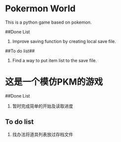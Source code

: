 # Pokermon World #

This is a python game based on pokemon.

##Done List

1. Improve saving function by creating local save file.

##To do list##

1. Find a way to put item list to the save file.








# 这是一个模仿PKM的游戏

##Done List

1. 暂时完成简单的开始及读取进度

## To do list
1. 找办法将道具列表放过存档文件

